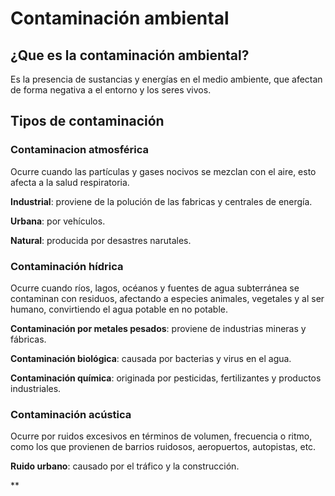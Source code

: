 # Contaminación ambiental

## ¿Que es la contaminación ambiental?

Es la presencia de sustancias y energías en el medio ambiente, que afectan de forma negativa a  el entorno y los seres vivos.

## Tipos de contaminación 

### Contaminacion atmosférica

Ocurre cuando las partículas y gases nocivos se mezclan con el aire, esto afecta a la salud respiratoria.

**Industrial**: proviene de la polución de las fabricas y centrales de energía.

**Urbana**: por vehículos.

**Natural**: producida por desastres narutales.

### Contaminación hídrica

Ocurre cuando ríos, lagos, océanos y fuentes de agua subterránea se contaminan con residuos, afectando a especies animales, vegetales y al ser humano, convirtiendo el agua potable en no potable.

**Contaminación por metales pesados**: proviene de industrias mineras y fábricas.

**Contaminación biológica**: causada por bacterias y virus en el agua.

**Contaminación química**: originada por pesticidas, fertilizantes y productos industriales.

### Contaminación acústica

 Ocurre por ruidos excesivos en términos de volumen, frecuencia o ritmo, como los que provienen de barrios ruidosos, aeropuertos, autopistas, etc.

 **Ruido urbano**: causado por el tráfico y la construcción.

 **
